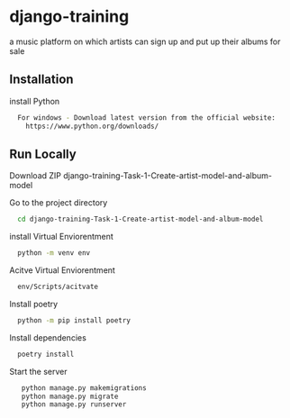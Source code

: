 # django-training

a music platform on which artists can sign up and put up their albums for sale



## Installation

install Python 

```bash
  For windows - Download latest version from the official website: 
    https://www.python.org/downloads/
```
    
## Run Locally

Download ZIP django-training-Task-1-Create-artist-model-and-album-model

Go to the project directory

```bash
  cd django-training-Task-1-Create-artist-model-and-album-model
```
install Virtual Enviorentment

```bash
  python -m venv env
```

Acitve Virtual Enviorentment

```bash
  env/Scripts/acitvate
```

Install poetry

```bash
  python -m pip install poetry
```

Install dependencies

```bash
  poetry install
```

Start the server

```bash
   python manage.py makemigrations
   python manage.py migrate
   python manage.py runserver
```
